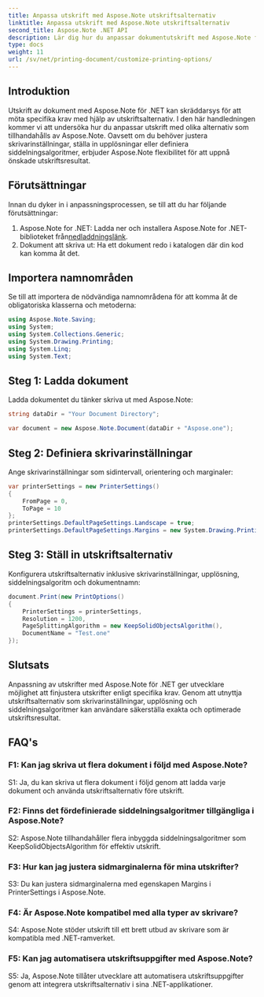 ```yaml
---
title: Anpassa utskrift med Aspose.Note utskriftsalternativ
linktitle: Anpassa utskrift med Aspose.Note utskriftsalternativ
second_title: Aspose.Note .NET API
description: Lär dig hur du anpassar dokumentutskrift med Aspose.Note för .NET. Finjustera inställningarna för optimala utskrifter.
type: docs
weight: 11
url: /sv/net/printing-document/customize-printing-options/
---
```

## Introduktion

Utskrift av dokument med Aspose.Note för .NET kan skräddarsys för att möta specifika krav med hjälp av utskriftsalternativ. I den här handledningen kommer vi att undersöka hur du anpassar utskrift med olika alternativ som tillhandahålls av Aspose.Note. Oavsett om du behöver justera skrivarinställningar, ställa in upplösningar eller definiera siddelningsalgoritmer, erbjuder Aspose.Note flexibilitet för att uppnå önskade utskriftsresultat.

## Förutsättningar

Innan du dyker in i anpassningsprocessen, se till att du har följande förutsättningar:

1.  Aspose.Note for .NET: Ladda ner och installera Aspose.Note for .NET-biblioteket från[nedladdningslänk](https://releases.aspose.com/note/net/).
2. Dokument att skriva ut: Ha ett dokument redo i katalogen där din kod kan komma åt det.

## Importera namnområden

Se till att importera de nödvändiga namnområdena för att komma åt de obligatoriska klasserna och metoderna:

```csharp
using Aspose.Note.Saving;
using System;
using System.Collections.Generic;
using System.Drawing.Printing;
using System.Linq;
using System.Text;
```

## Steg 1: Ladda dokument

Ladda dokumentet du tänker skriva ut med Aspose.Note:

```csharp
string dataDir = "Your Document Directory";

var document = new Aspose.Note.Document(dataDir + "Aspose.one");

```

## Steg 2: Definiera skrivarinställningar

Ange skrivarinställningar som sidintervall, orientering och marginaler:

```csharp
var printerSettings = new PrinterSettings()
{
    FromPage = 0,
    ToPage = 10
};
printerSettings.DefaultPageSettings.Landscape = true;
printerSettings.DefaultPageSettings.Margins = new System.Drawing.Printing.Margins(50, 50, 150, 50);
```

## Steg 3: Ställ in utskriftsalternativ

Konfigurera utskriftsalternativ inklusive skrivarinställningar, upplösning, siddelningsalgoritm och dokumentnamn:

```csharp
document.Print(new PrintOptions()
{
    PrinterSettings = printerSettings,
    Resolution = 1200,
    PageSplittingAlgorithm = new KeepSolidObjectsAlgorithm(),
    DocumentName = "Test.one"
});
```

## Slutsats

Anpassning av utskrifter med Aspose.Note för .NET ger utvecklare möjlighet att finjustera utskrifter enligt specifika krav. Genom att utnyttja utskriftsalternativ som skrivarinställningar, upplösning och siddelningsalgoritmer kan användare säkerställa exakta och optimerade utskriftsresultat.

## FAQ's

### F1: Kan jag skriva ut flera dokument i följd med Aspose.Note?

S1: Ja, du kan skriva ut flera dokument i följd genom att ladda varje dokument och använda utskriftsalternativ före utskrift.

### F2: Finns det fördefinierade siddelningsalgoritmer tillgängliga i Aspose.Note?

S2: Aspose.Note tillhandahåller flera inbyggda siddelningsalgoritmer som KeepSolidObjectsAlgorithm för effektiv utskrift.

### F3: Hur kan jag justera sidmarginalerna för mina utskrifter?

S3: Du kan justera sidmarginalerna med egenskapen Margins i PrinterSettings i Aspose.Note.

### F4: Är Aspose.Note kompatibel med alla typer av skrivare?

S4: Aspose.Note stöder utskrift till ett brett utbud av skrivare som är kompatibla med .NET-ramverket.

### F5: Kan jag automatisera utskriftsuppgifter med Aspose.Note?

S5: Ja, Aspose.Note tillåter utvecklare att automatisera utskriftsuppgifter genom att integrera utskriftsalternativ i sina .NET-applikationer.